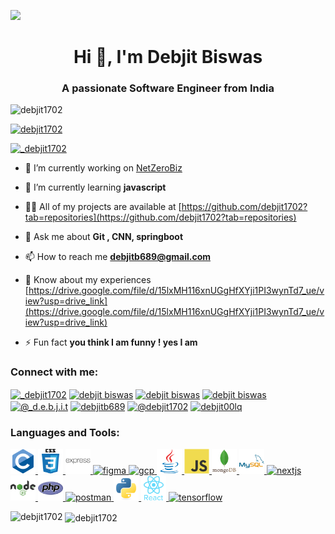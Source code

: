 ![](https://github.com/debjit1702/Debjit1702/blob/main/banner1.png)
<h1 align="center">Hi 👋, I'm Debjit Biswas</h1>
<h3 align="center">A passionate Software Engineer from India</h3>

<p align="left"> <img src="https://komarev.com/ghpvc/?username=debjit1702&label=Profile%20views&color=0e75b6&style=flat" alt="debjit1702" /> </p>

<p align="left"> <a href="https://github.com/ryo-ma/github-profile-trophy"><img src="https://github-profile-trophy.vercel.app/?username=debjit1702" alt="debjit1702" /></a> </p>

<p align="left"> <a href="https://twitter.com/_debjit1702" target="blank"><img src="https://img.shields.io/twitter/follow/_debjit1702?logo=twitter&style=for-the-badge" alt="_debjit1702" /></a> </p>

- 🔭 I’m currently working on [NetZeroBiz](https://github.com/debjit1702/NetZeroBiz)

- 🌱 I’m currently learning **javascript**

- 👨‍💻 All of my projects are available at [https://github.com/debjit1702?tab=repositories](https://github.com/debjit1702?tab=repositories)

- 💬 Ask me about **Git , CNN, springboot**

- 📫 How to reach me **debjitb689@gmail.com**

- 📄 Know about my experiences [https://drive.google.com/file/d/15lxMH116xnUGgHfXYji1PI3wynTd7_ue/view?usp=drive_link](https://drive.google.com/file/d/15lxMH116xnUGgHfXYji1PI3wynTd7_ue/view?usp=drive_link)

- ⚡ Fun fact **you think I am funny ! yes I am**

<h3 align="left">Connect with me:</h3>
<p align="left">
<a href="https://twitter.com/_debjit1702" target="blank"><img align="center" src="https://raw.githubusercontent.com/rahuldkjain/github-profile-readme-generator/master/src/images/icons/Social/twitter.svg" alt="_debjit1702" height="30" width="40" /></a>
<a href="https://linkedin.com/in/debjit biswas" target="blank"><img align="center" src="https://raw.githubusercontent.com/rahuldkjain/github-profile-readme-generator/master/src/images/icons/Social/linked-in-alt.svg" alt="debjit biswas" height="30" width="40" /></a>
<a href="https://kaggle.com/debjit biswas" target="blank"><img align="center" src="https://raw.githubusercontent.com/rahuldkjain/github-profile-readme-generator/master/src/images/icons/Social/kaggle.svg" alt="debjit biswas" height="30" width="40" /></a>
<a href="https://fb.com/debjit biswas" target="blank"><img align="center" src="https://raw.githubusercontent.com/rahuldkjain/github-profile-readme-generator/master/src/images/icons/Social/facebook.svg" alt="debjit biswas" height="30" width="40" /></a>
<a href="https://instagram.com/@_d.e.b.j.i.t" target="blank"><img align="center" src="https://raw.githubusercontent.com/rahuldkjain/github-profile-readme-generator/master/src/images/icons/Social/instagram.svg" alt="@_d.e.b.j.i.t" height="30" width="40" /></a>
<a href="https://www.hackerrank.com/debjitb689" target="blank"><img align="center" src="https://raw.githubusercontent.com/rahuldkjain/github-profile-readme-generator/master/src/images/icons/Social/hackerrank.svg" alt="debjitb689" height="30" width="40" /></a>
<a href="https://www.leetcode.com/@debjit1702" target="blank"><img align="center" src="https://raw.githubusercontent.com/rahuldkjain/github-profile-readme-generator/master/src/images/icons/Social/leet-code.svg" alt="@debjit1702" height="30" width="40" /></a>
<a href="https://auth.geeksforgeeks.org/user/debjit00lq" target="blank"><img align="center" src="https://raw.githubusercontent.com/rahuldkjain/github-profile-readme-generator/master/src/images/icons/Social/geeks-for-geeks.svg" alt="debjit00lq" height="30" width="40" /></a>
</p>

<h3 align="left">Languages and Tools:</h3>
<p align="left"> <a href="https://www.cprogramming.com/" target="_blank" rel="noreferrer"> <img src="https://raw.githubusercontent.com/devicons/devicon/master/icons/c/c-original.svg" alt="c" width="40" height="40"/> </a> <a href="https://www.w3schools.com/css/" target="_blank" rel="noreferrer"> <img src="https://raw.githubusercontent.com/devicons/devicon/master/icons/css3/css3-original-wordmark.svg" alt="css3" width="40" height="40"/> </a> <a href="https://expressjs.com" target="_blank" rel="noreferrer"> <img src="https://raw.githubusercontent.com/devicons/devicon/master/icons/express/express-original-wordmark.svg" alt="express" width="40" height="40"/> </a> <a href="https://www.figma.com/" target="_blank" rel="noreferrer"> <img src="https://www.vectorlogo.zone/logos/figma/figma-icon.svg" alt="figma" width="40" height="40"/> </a> <a href="https://cloud.google.com" target="_blank" rel="noreferrer"> <img src="https://www.vectorlogo.zone/logos/google_cloud/google_cloud-icon.svg" alt="gcp" width="40" height="40"/> </a> <a href="https://www.java.com" target="_blank" rel="noreferrer"> <img src="https://raw.githubusercontent.com/devicons/devicon/master/icons/java/java-original.svg" alt="java" width="40" height="40"/> </a> <a href="https://developer.mozilla.org/en-US/docs/Web/JavaScript" target="_blank" rel="noreferrer"> <img src="https://raw.githubusercontent.com/devicons/devicon/master/icons/javascript/javascript-original.svg" alt="javascript" width="40" height="40"/> </a> <a href="https://www.mongodb.com/" target="_blank" rel="noreferrer"> <img src="https://raw.githubusercontent.com/devicons/devicon/master/icons/mongodb/mongodb-original-wordmark.svg" alt="mongodb" width="40" height="40"/> </a> <a href="https://www.mysql.com/" target="_blank" rel="noreferrer"> <img src="https://raw.githubusercontent.com/devicons/devicon/master/icons/mysql/mysql-original-wordmark.svg" alt="mysql" width="40" height="40"/> </a> <a href="https://nextjs.org/" target="_blank" rel="noreferrer"> <img src="https://cdn.worldvectorlogo.com/logos/nextjs-2.svg" alt="nextjs" width="40" height="40"/> </a> <a href="https://nodejs.org" target="_blank" rel="noreferrer"> <img src="https://raw.githubusercontent.com/devicons/devicon/master/icons/nodejs/nodejs-original-wordmark.svg" alt="nodejs" width="40" height="40"/> </a> <a href="https://www.php.net" target="_blank" rel="noreferrer"> <img src="https://raw.githubusercontent.com/devicons/devicon/master/icons/php/php-original.svg" alt="php" width="40" height="40"/> </a> <a href="https://postman.com" target="_blank" rel="noreferrer"> <img src="https://www.vectorlogo.zone/logos/getpostman/getpostman-icon.svg" alt="postman" width="40" height="40"/> </a> <a href="https://www.python.org" target="_blank" rel="noreferrer"> <img src="https://raw.githubusercontent.com/devicons/devicon/master/icons/python/python-original.svg" alt="python" width="40" height="40"/> </a> <a href="https://reactjs.org/" target="_blank" rel="noreferrer"> <img src="https://raw.githubusercontent.com/devicons/devicon/master/icons/react/react-original-wordmark.svg" alt="react" width="40" height="40"/> </a> <a href="https://www.tensorflow.org" target="_blank" rel="noreferrer"> <img src="https://www.vectorlogo.zone/logos/tensorflow/tensorflow-icon.svg" alt="tensorflow" width="40" height="40"/> </a> </p>

<p><img align="left" src="https://github-readme-stats.vercel.app/api/top-langs?username=debjit1702&show_icons=true&locale=en&layout=compact" alt="debjit1702" /></p>

<p>&nbsp;<img align="center" src="https://github-readme-stats.vercel.app/api?username=debjit1702&show_icons=true&locale=en" alt="debjit1702" /></p>
